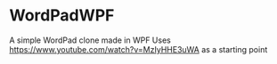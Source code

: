 # WordPadWPF
A simple WordPad clone made in WPF
Uses https://www.youtube.com/watch?v=MzIyHHE3uWA as a starting point
